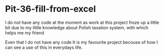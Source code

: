 # Pit-36-fill-from-excel
I do not have any code at the moment as work at this project froze up a little bit due to my little knowledge about Polish taxation system, with which helps me my friend<br>

Even that I do not have any code It is my favourite project becouse of how I can see a use of this in everydays life.<br>
